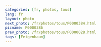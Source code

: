 ```yaml
---
categories: [fr, photos, tous]
lang: fr
layout: photo
next_photo: /fr/photos/tous/P0000384.html
picname: P0000386
prev_photo: /fr/photos/tous/P0000028.html
tags: [Feigenbaum]
---
```


